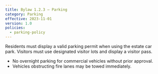 ```yaml
---
title: Bylaw 1.2.3 — Parking
category: Parking
effective: 2023-11-01
version: 1.0
policies:
  - parking-policy
---
```


Residents must display a valid parking permit when using the estate car park. Visitors must use designated visitor lots and display a visitor pass.

- No overnight parking for commercial vehicles without prior approval.
- Vehicles obstructing fire lanes may be towed immediately.
